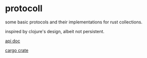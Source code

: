 # protocoll

some basic protocols and their implementations for rust collections.

inspired by clojure's design, albeit not persistent.

[api doc](https://ysmiraak.github.io/protocoll/)

[cargo crate](https://crates.io/crates/protocoll)
